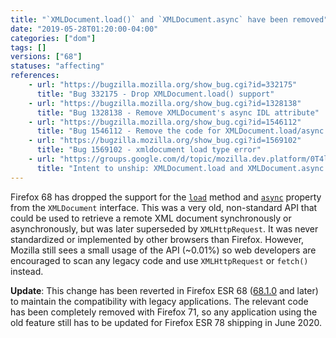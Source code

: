 ```yaml
---
title: "`XMLDocument.load()` and `XMLDocument.async` have been removed"
date: "2019-05-28T01:20:00-04:00"
categories: ["dom"]
tags: []
versions: ["68"]
statuses: "affecting"
references:
    - url: "https://bugzilla.mozilla.org/show_bug.cgi?id=332175"
      title: "Bug 332175 - Drop XMLDocument.load() support"
    - url: "https://bugzilla.mozilla.org/show_bug.cgi?id=1328138"
      title: "Bug 1328138 - Remove XMLDocument's async IDL attribute"
    - url: "https://bugzilla.mozilla.org/show_bug.cgi?id=1546112"
      title: "Bug 1546112 - Remove the code for XMLDocument.load/async if possible"
    - url: "https://bugzilla.mozilla.org/show_bug.cgi?id=1569102"
      title: "Bug 1569102 - xmldocument load type error"
    - url: "https://groups.google.com/d/topic/mozilla.dev.platform/0T4l3yaP3g4/discussion"
      title: "Intent to unship: XMLDocument.load and XMLDocument.async APIs"
---
```

Firefox 68 has dropped the support for the [`load`](https://developer.mozilla.org/docs/Web/API/XMLDocument/load) method and [`async`](https://developer.mozilla.org/docs/Web/API/XMLDocument/async) property from the `XMLDocument` interface. This was a very old, non-standard API that could be used to retrieve a remote XML document synchronously or asynchronously, but was later superseded by `XMLHttpRequest`. It was never standardized or implemented by other browsers than Firefox. However, Mozilla still sees a small usage of the API (~0.01%) so web developers are encouraged to scan any legacy code and use `XMLHttpRequest` or `fetch()` instead.

**Update**: This change has been reverted in Firefox ESR 68 ([68.1.0](https://www.mozilla.org/en-US/firefox/68.1.0/releasenotes/) and later) to maintain the compatibility with legacy applications. The relevant code has been completely removed with Firefox 71, so any application using the old feature still has to be updated for Firefox ESR 78 shipping in June 2020.
